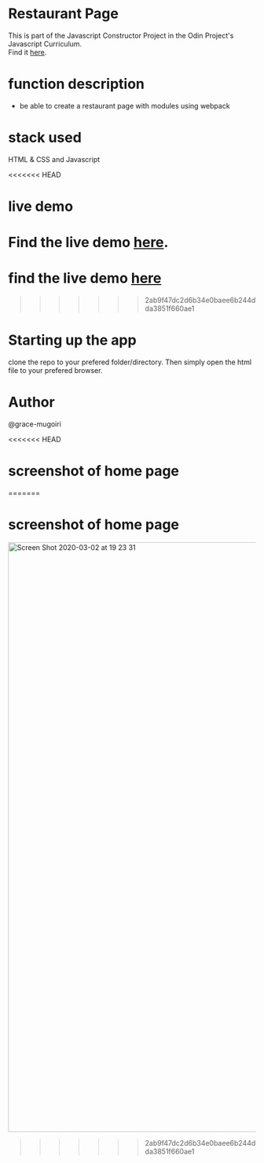 # Restaurant Page
This is part of the Javascript Constructor Project in the Odin Project's Javascript Curriculum. <br />
Find it [here](https://www.theodinproject.com/courses/javascript/lessons/restaurant-page).

# function description
- be able to create a restaurant page with modules using webpack

# stack used
HTML & CSS and Javascript

<<<<<<< HEAD
# live demo
Find the live demo [here](https://grace-mugoiri.github.io/Restaurant-Page/dist/index.html).
=======
# find the live demo [here](https://grace-mugoiri.github.io/Restaurant-Page/dist/index.html)
>>>>>>> 2ab9f47dc2d6b34e0baee6b244dda3851f660ae1

# Starting up the app
clone the repo to your prefered folder/directory. Then simply open the html file to your prefered browser.

# Author
@grace-mugoiri

<<<<<<< HEAD
# screenshot of home page
=======
# screenshot of home page 
<img width="1199" alt="Screen Shot 2020-03-02 at 19 23 31" src="https://user-images.githubusercontent.com/20679425/75695980-e8a52c00-5cbb-11ea-8c65-4fe6288a29b4.png">

>>>>>>> 2ab9f47dc2d6b34e0baee6b244dda3851f660ae1

